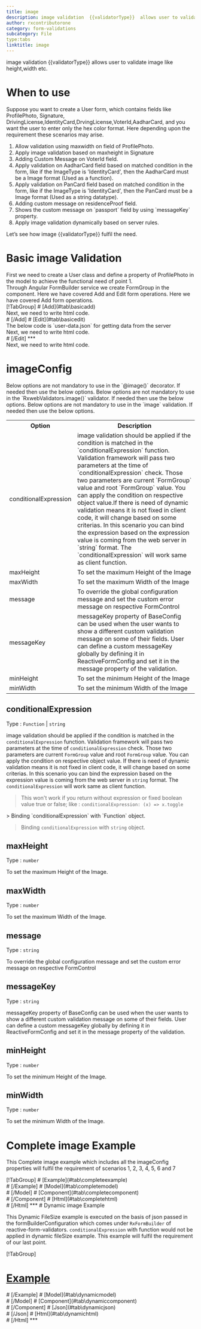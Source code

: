 ```yaml
---
title: image
description: image validation  {{validatorType}}  allows user to validate image like height,width etc.
author: rxcontributorone
category: form-validations
subcategory: File
type:tabs
linktitle: image
---
```


<div class="title-bar"><p>image validation  {{validatorType}}  allows user to validate image like height,width etc.</p></div>

# When to use
Suppose you want to create a User form, which contains fields like ProfilePhoto, Signature, DrivingLicense,IdentityCard,DrvingLicense,VoterId,AadharCard, and you want the user to enter only the hex color format. Here depending upon the requirement these scenarios may arise.

<ol class='showHideElement'>
    <li>Allow validation using maxwidth on field of ProfilePhoto.</li>
    <li>Apply image validation based on maxheight in Signature</li>
    <li>Adding Custom Message on VoterId field.</li>
    <li>Apply validation on AadharCard field based on matched condition in the form, like if the ImageType is 'IdentityCard', then the AadharCard must be a Image format (Used as a function).</li>
    <li>Apply validation on PanCard field based on matched condition in the form, like if the ImageType is 'IdentityCard', then the PanCard must be a Image format (Used as a string datatype).</li>
    <li>Adding custom message on residenceProof field.</li>
    <li>Shows the custom message on `passport` field by using `messageKey` property.</li>
    <data-scope scope="['decorator','validator']">
    <li>Apply image validation dynamically based on server rules.</li>
    </data-scope>
</ol>

Let’s see how image  {{validatorType}}  fulfil the need.

# Basic image Validation

<data-scope scope="['decorator','template-driven-directives','template-driven-decorators']">
First we need to create a User class and define a property of ProfilePhoto in the model to achieve the functional need of point 1.
<div component="app-code" key="image-add-model"></div> 
</data-scope>
Through Angular FormBuilder service we create FormGroup in the component.
<data-scope scope="['decorator']">
Here we have covered Add and Edit form operations. 
</data-scope>

<data-scope scope="['validator','template-driven-directives','template-driven-decorators']">
Here we have covered Add form operations. 
</data-scope>

<data-scope scope="['decorator']">
<div component="app-tabs" key="basic-operations"></div>
[!TabGroup]
# [Add](#tab\basicadd)
<div component="app-code" key="image-add-component"></div> 
Next, we need to write html code.
<div component="app-code" key="image-add-html"></div> 
<div component="app-example-runner" ref-component="app-image-add"></div>
# [/Add]
# [Edit](#tab\basicedit)
<div component="app-code" key="image-edit-component"></div> 
The below code is `user-data.json` for getting data from the server
<div component="app-code" key="image-edit-json"></div> 
Next, we need to write html code.
<div component="app-code" key="image-edit-html"></div> 
<div component="app-example-runner" ref-component="app-image-edit"></div>
# [/Edit]
***
</data-scope>

<data-scope scope="['validator','template-driven-directives','template-driven-decorators']">
<div component="app-code" key="image-add-component"></div> 
Next, we need to write html code.
<div component="app-code" key="image-add-html"></div> 
<div component="app-example-runner" ref-component="app-image-add"></div>
</data-scope>

# imageConfig 
<data-scope scope="['decorator']">
Below options are not mandatory to use in the `@image()` decorator. If needed then use the below options.
</data-scope>
<data-scope scope="['validator']">
Below options are not mandatory to use in the `RxwebValidators.image()` validator. If needed then use the below options.
</data-scope>
<data-scope scope="['template-driven-directives','template-driven-decorators']">
Below options are not mandatory to use in the `image` validation. If needed then use the below options.
</data-scope>

<table class="table table-bordered table-striped showHideElement">
<tr><th>Option</th><th>Description</th></tr>
<tr><td><a title="conditionalExpression">conditionalExpression</a></td><td>image validation should be applied if the condition is matched in the `conditionalExpression` function. Validation framework will pass two parameters at the time of `conditionalExpression` check. Those two parameters are current `FormGroup` value and root `FormGroup` value. You can apply the condition on respective object value.If there is need of dynamic validation means it is not fixed in client code, it will change based on some criterias. In this scenario you can bind the expression based on the expression value is coming from the web server in `string` format. The `conditionalExpression` will work same as client function.</td></tr>
<tr><td><a title="maxHeight">maxHeight</a></td><td>To set the maximum Height of the Image</td></tr>
<tr><td><a title="maxWidth">maxWidth</a></td><td>To set the maximum Width of the Image</td></tr>
<tr><td><a title="message">message</a></td><td>To override the global configuration message and set the custom error message on respective FormControl</td></tr>
<tr><td><a title="messageKey">messageKey</a></td><td>messageKey property of BaseConfig can be used when the user wants to show a different custom validation message on some of their fields. User can define a custom messageKey globally by defining it in ReactiveFormConfig and set it in the message property of the validation.</td></tr>
<tr><td><a title="minHeight">minHeight</a></td><td>To set the minimum Height of the Image</td></tr>
<tr><td><a title="minWidth">minWidth</a></td><td>To set the minimum Width of the Image</td></tr>
</table>

## conditionalExpression 
Type :  `Function`  |  `string` 

image validation should be applied if the condition is matched in the `conditionalExpression` function. Validation framework will pass two parameters at the time of `conditionalExpression` check. Those two parameters are current `FormGroup` value and root `FormGroup` value. You can apply the condition on respective object value.
If there is need of dynamic validation means it is not fixed in client code, it will change based on some criterias. In this scenario you can bind the expression based on the expression value is coming from the web server in `string` format. The `conditionalExpression` will work same as client function.

> This won't work if you return without expression or fixed boolean value true or false; like : `conditionalExpression: (x) => x.toggle`

<data-scope scope="['validator','decorator']">
> Binding `conditionalExpression` with `Function` object.
<div component="app-code" key="image-conditionalExpressionExampleFunction-model"></div> 
</data-scope>

> Binding `conditionalExpression` with `string` object.
<div component="app-code" key="image-conditionalExpressionExampleString-model"></div> 

<div component="app-example-runner" ref-component="app-image-conditionalExpression" title="image {{validatorType}} with conditionalExpression" key="conditionalExpression"></div>

## maxHeight
Type :  `number` 

To set the maximum Height of the Image.

<div component="app-code" key="image-maxHeightExample-model"></div> 
<div component="app-example-runner" ref-component="app-image-maxHeight" title="image {{validatorType}} with maxHeight" key="maxHeight"></div>

## maxWidth
Type :  `number` 

To set the maximum Width of the Image.

<div component="app-code" key="image-maxWidthExample-model"></div> 
<div component="app-example-runner" ref-component="app-image-maxWidth" title="image {{validatorType}} with maxWidth" key="maxWidth"></div>

## message 
Type :  `string` 

To override the global configuration message and set the custom error message on respective FormControl

<div component="app-code" key="image-messageExample-model"></div> 
<div component="app-example-runner" ref-component="app-image-message" title="image {{validatorType}} with message" key="message"></div>

## messageKey
Type : `string`

messageKey property of BaseConfig can be used when the user wants to show a different custom validation message on some of their fields. User can define a custom messageKey globally by defining it in ReactiveFormConfig and set it in the message property of the validation.

<div component="app-code" key="image-messageKeyExample-model"></div> 
<div component="app-example-runner" ref-component="app-image-messageKey" title="image {{validatorType}} with messageKey" key="messageKey"></div>

## minHeight
Type :  `number` 

To set the minimum Height of the Image.

<div component="app-code" key="image-minHeightExample-model"></div> 
<div component="app-example-runner" ref-component="app-image-minHeight" title="image {{validatorType}} with minHeight" key="minHeight"></div>

## minWidth
Type :  `number` 

To set the minimum Width of the Image.

<div component="app-code" key="image-minWidthExample-model"></div> 
<div component="app-example-runner" ref-component="app-image-minWidth" title="image {{validatorType}} with minWidth" key="minWidth"></div>

# Complete image Example

This Complete image example which includes all the imageConfig properties will fulfil the requirement of scenarios 1, 2, 3, 4, 5, 6 and 7

<div component="app-tabs" key="complete"></div>
[!TabGroup]
# [Example](#tab\completeexample)
<div component="app-example-runner" ref-component="app-image-complete"></div>
# [/Example]
<data-scope scope="['decorator','template-driven-directives','template-driven-decorators']">
# [Model](#tab\completemodel)
<div component="app-code" key="image-complete-model"></div> 
# [/Model]
</data-scope>
# [Component](#tab\completecomponent)
<div component="app-code" key="image-complete-component"></div> 
# [/Component]
# [Html](#tab\completehtml)
<div component="app-code" key="image-complete-html"></div>
# [/Html]
***

<data-scope scope="['decorator','validator']">
# Dynamic image Example

This Dynamic FileSize example is executed on the basis of json passed in the formBuilderConfiguration which comes under `RxFormBuilder` of reactive-form-validators. `conditionalExpression` with function would not be applied in dynamic fileSize example. This example will fulfil the requirement of our last point.

<div component="app-tabs" key="dynamic"></div>

[!TabGroup]
# [Example](#tab\dynamicexample)
<div component="app-example-runner" ref-component="app-image-dynamic"></div>
# [/Example]
<data-scope scope="['decorator']">
# [Model](#tab\dynamicmodel)
<div component="app-code" key="image-dynamic-model"></div>
# [/Model]
</data-scope>
# [Component](#tab\dynamiccomponent)
<div component="app-code" key="image-dynamic-component"></div>
# [/Component]
# [Json](#tab\dynamicjson)
<div component="app-code" key="image-dynamic-json"></div>
# [/Json]
# [Html](#tab\dynamichtml)
<div component="app-code" key="image-dynamic-html"></div> 
# [/Html]
***
</data-scope>


